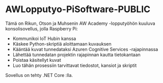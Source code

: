 # AWLopputyo-PiSoftware-PUBLIC

Tämä on Rikun, Otson ja Muhsenin AW Academy -lopputyöhön kuuluva konsolisovellus, jolla Raspberry Pi:

- Kommunikoi IoT Hubin kanssa
- Käskee Python-skriptiä aloittamaan kuvauksen
- Kääntää kuvat tunnedataksi Azuren Cognitive Services -rajapinnassa
- Lähettää tunnedatan projektin rajapinnan kautta tietokantaan
- Poistaa käsitellyt kuvat
- Luo tähän prosessiin tarvittavat tiedostot, kansiot ja skriptit

Sovellus on tehty .NET Core :lla.

